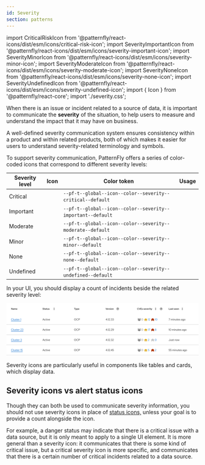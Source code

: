 ```yaml
---
id: Severity 
section: patterns
---
```


import CriticalRiskIcon from '@patternfly/react-icons/dist/esm/icons/critical-risk-icon';
import SeverityImportantIcon from '@patternfly/react-icons/dist/esm/icons/severity-important-icon';
import SeverityMinorIcon from '@patternfly/react-icons/dist/esm/icons/severity-minor-icon';
import SeverityModerateIcon from '@patternfly/react-icons/dist/esm/icons/severity-moderate-icon';
import SeverityNoneIcon from '@patternfly/react-icons/dist/esm/icons/severity-none-icon';
import SeverityUndefinedIcon from '@patternfly/react-icons/dist/esm/icons/severity-undefined-icon';
import { Icon } from '@patternfly/react-core';
import './severity.css';


When there is an issue or incident related to a source of data, it is important to communicate the **severity** of the situation, to help users to measure and understand the impact that it may have on business.

A well-defined severity communication system ensures consistency within a product and within related products, both of which makes it easier for users to understand severity-related terminology and symbols. 

To support severity communication, PatternFly offers a series of color-coded icons that correspond to different severity levels:

| **Severity level** |  **Icon** | **Color token** | **Usage** |
| --- | --- | --- | --- |
| Critical | <Icon iconSize="lg" className="critical"><CriticalRiskIcon /></Icon> | `--pf-t--global--icon--color--severity--critical--default`| |
| Important | <Icon iconSize="lg" className="important"><SeverityImportantIcon /></Icon>  | `--pf-t--global--icon--color--severity--important--default` |
| Moderate | <Icon iconSize="lg" className="moderate"><SeverityModerateIcon /></Icon>  | `--pf-t--global--icon--color--severity--moderate--default`| |
| Minor | <Icon iconSize="lg" className="minor"><SeverityMinorIcon /></Icon>  | `--pf-t--global--icon--color--severity--minor--default`|  |
| None | <Icon iconSize="lg" className="none"><SeverityNoneIcon /></Icon> | `--pf-t--global--icon--color--severity--none--default` | |
| Undefined | <Icon iconSize="lg" className="undefined"><SeverityUndefinedIcon /></Icon>  | `--pf-t--global--icon--color--severity--undefined--default` |

In your UI, you should display a count of incidents beside the related severity level:

![./img/severity-table.png](./img/severity-table.png)

Severity icons are particularly useful in components like tables and cards, which display data.

## Severity icons vs alert status icons

Though they can both be used to communicate severity information, you should not use severity icons in place of [status icons,](/components/alert/design-guidelines#communicating-severity) unless your goal is to provide a count alongside the icon. 

For example, a danger status may indicate that there is a critical issue with a data source, but it is only meant to apply to a single UI element. It is more general than a severity icon: it communicates that there is some kind of critical issue, but a critical severity icon is more specific, and communicates that there is a certain number of critical incidents related to a data source.  
